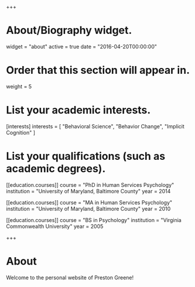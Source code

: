 +++
# About/Biography widget.
widget = "about"
active = true
date = "2016-04-20T00:00:00"

# Order that this section will appear in.
weight = 5

# List your academic interests.
[interests]
  interests = [
    "Behavioral Science",
    "Behavior Change",
    "Implicit Cognition"
  ]

# List your qualifications (such as academic degrees).
[[education.courses]]
  course = "PhD in Human Services Psychology"
  institution = "University of Maryland, Baltimore County"
  year = 2014

[[education.courses]]
  course = "MA in Human Services Psychology"
  institution = "University of Maryland, Baltimore County"
  year = 2010

[[education.courses]]
  course = "BS in Psychology"
  institution = "Virginia Commonwealth University"
  year = 2005
 
+++

# About

Welcome to the personal website of Preston Greene! 
